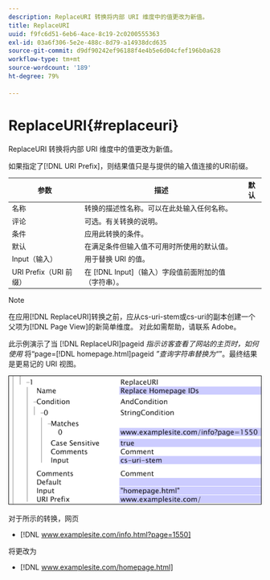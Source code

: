 ```yaml
---
description: ReplaceURI 转换将内部 URI 维度中的值更改为新值。
title: ReplaceURI
uuid: f9fc6d51-6eb6-4ace-8c19-2c0200555363
exl-id: 03a6f306-5e2e-488c-8d79-a14938dcd635
source-git-commit: d9df90242ef96188f4e4b5e6d04cfef196b0a628
workflow-type: tm+mt
source-wordcount: '189'
ht-degree: 79%

---
```


# ReplaceURI{#replaceuri}

ReplaceURI 转换将内部 URI 维度中的值更改为新值。

如果指定了[!DNL URI Prefix]，则结果值只是与提供的输入值连接的URI前缀。

| 参数 | 描述 | 默认 |
|---|---|---|
| 名称 | 转换的描述性名称。可以在此处输入任何名称。 |  |
| 评论 | 可选。有关转换的说明。 |  |
| 条件 | 应用此转换的条件。 |  |
| 默认 | 在满足条件但输入值不可用时所使用的默认值。 |  |
| Input（输入） | 用于替换 URI 的值。 |  |
| URI Prefix（URI 前缀） | 在 [!DNL Input]（输入）字段值前面附加的值（字符串）。 |  |

>[!NOTE]
>
>在应用[!DNL ReplaceURI]转换之前，应从cs-uri-stem或cs-uri的副本创建一个父项为[!DNL Page View]的新简单维度。 对此如需帮助，请联系 Adobe。

此示例演示了当 [!DNL ReplaceURI]pageid *指示访客查看了网站的主页时，如何使用* 将“page=[!DNL homepage.html]pageid *”查询字符串替换为“*”。最终结果是更易记的 URI 视图。

![](assets/cfg_TransformationType_ReplaceURI.bmp)

对于所示的转换，网页

* [!DNL www.examplesite.com/info.html?page=1550]

将更改为

* [!DNL www.examplesite.com/homepage.html]
